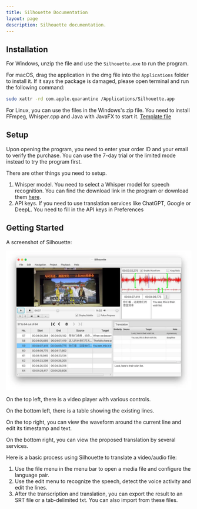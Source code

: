 ```yaml
---
title: Silhouette Documentation
layout: page
description: Silhouette documentation.
---
```


## Installation

For Windows, unzip the file and use the `Silhouette.exe` to run the program.

For macOS, drag the application in the dmg file into the `Applications` folder to install it. If it says the package is damaged, please open terminal and run the following command:

```bash
sudo xattr -rd com.apple.quarantine /Applications/Silhouette.app
```

For Linux, you can use the files in the Windows's zip file. You need to install FFmpeg, Whisper.cpp and Java with JavaFX to start it. [Template file](https://github.com/xulihang/Silhouette/releases/download/v1.1.0/Silhouette-Linux-template.zip)


## Setup

Upon opening the program, you need to enter your order ID and your email to verify the purchase. You can use the 7-day trial or the limited mode instead to try the program first.


There are other things you need to setup.

1. Whisper model. You need to select a Whisper model for speech recognition. You can find the download link in the program or download them [here](https://github.com/xulihang/Silhouette_plugins/#whisper-models).
2. API keys. If you need to use translation services like ChatGPT, Google or DeepL. You need to fill in the API keys in Preferences


## Getting Started

A screenshot of Silhouette:

![screenshot](/album/silhouette/screenshot_en.webp)

On the top left, there is a video player with various controls. 

On the bottom left, there is a table showing the existing lines. 

On the top right, you can view the waveform around the current line and edit its timestamp and text.

On the bottom right, you can view the proposed translation by several services.

Here is a basic process using Silhouette to translate a video/audio file:

1. Use the file menu in the menu bar to open a media file and configure the language pair.
2. Use the edit menu to recognize the speech, detect the voice activity and edit the lines.
3. After the transcription and translation, you can export the result to an SRT file or a tab-delimited txt. You can also import from these files.





